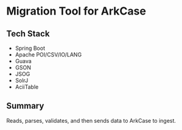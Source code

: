 # Migration Tool for ArkCase

## Tech Stack
- Spring Boot
- Apache POI/CSV/IO/LANG
- Guava
- GSON
- JSOG
- SolrJ
- AciiTable


## Summary
Reads, parses, validates, and then sends data to ArkCase to ingest.
